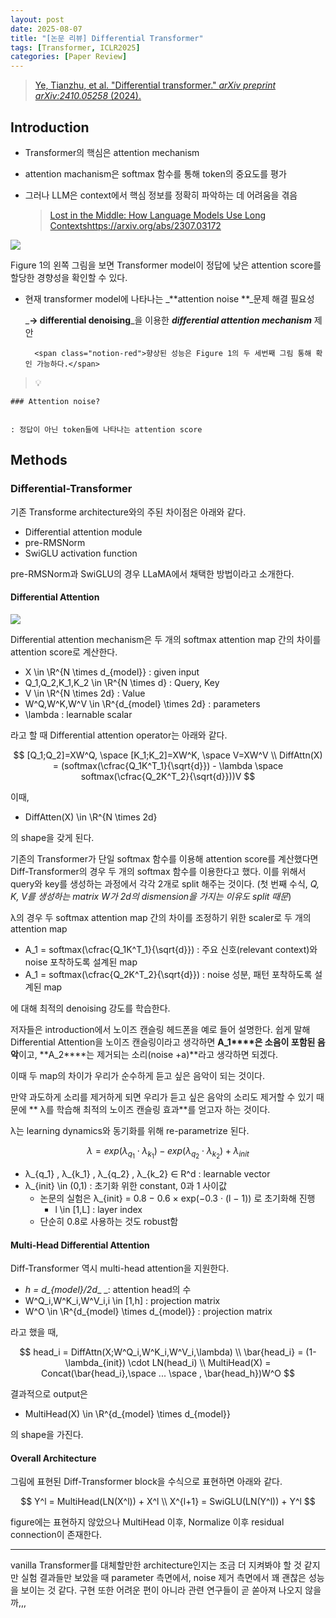 ```yaml
---
layout: post
date: 2025-08-07
title: "[논문 리뷰] Differential Transformer"
tags: [Transformer, ICLR2025]
categories: [Paper Review]
---
```


> [Ye, Tianzhu, et al. "Differential transformer." ](https://arxiv.org/abs/2410.05258)[_arXiv preprint arXiv:2410.05258_](https://arxiv.org/abs/2410.05258)[ (2024).](https://arxiv.org/abs/2410.05258)



## Introduction

- Transformer의 핵심은 attention mechanism
- attention machanism은 softmax 함수를 통해 token의 중요도를 평가
- 그러나 LLM은 context에서 핵심 정보를 정확히 파악하는 데 어려움을 겪음

	> [Lost in the Middle: How Language Models Use Long Contextshttps://arxiv.org/abs/2307.03172](https://arxiv.org/abs/2307.03172)


![](https://prod-files-secure.s3.us-west-2.amazonaws.com/542b861c-36a8-4051-84e5-8804b6728dba/9083ea56-691a-4752-ae26-47f403431ac8/image.png?X-Amz-Algorithm=AWS4-HMAC-SHA256&X-Amz-Content-Sha256=UNSIGNED-PAYLOAD&X-Amz-Credential=ASIAZI2LB4663CMJLEXF%2F20250831%2Fus-west-2%2Fs3%2Faws4_request&X-Amz-Date=20250831T200101Z&X-Amz-Expires=3600&X-Amz-Security-Token=IQoJb3JpZ2luX2VjEJz%2F%2F%2F%2F%2F%2F%2F%2F%2F%2FwEaCXVzLXdlc3QtMiJGMEQCIF8Q%2FAfcpwRouK8HPJvLYocdIsKYdGJppVw%2BscpCMQ56AiANjyqhDTxnkRMwrDpq62I6joPsQxd2M6yptWEClH4rIyqIBAj1%2F%2F%2F%2F%2F%2F%2F%2F%2F%2F8BEAAaDDYzNzQyMzE4MzgwNSIMadiw7M1I47JNo6EFKtwDv7IdGkm6TLdl66qXR7w9aKlYk99dAXsKHprWGCumpW32iHxWHTA1Ua9FtOpbO%2BsivqBHVf6%2F1G5dd9QysUny4%2BdjOVCtikcfpWHIZurFmD7L8ZFtiFlUC7J7cIog2wG9XndojFL6IGRlw5Nrc7sk%2BqDbXr3FA9W3Nhf3cSbFtCKjMRNICjBuQsUcEdX4kZajD3Y26eMEM6zwXUDsKtcTxY%2FNe5JzJpM2jzoEyey5MSTz6IrVuVDSN71YrIYYxkgz7zipDF45m6Ho1wlPSkaeMOStPZ4vP0WAUY0YnSJZTXokd2rtmvA8OfetbEnVBICz9Io0U3Xe3jl2SwxKSjMtlbOIAUloes61srxLuXqJRK1Rfcw0akFEvP3qmfkt6q5MalxDkTVkP462FBc7mKKZzfO%2F3qRFq2bgf0J7UIsXnL46jAD0shuFbL2kZoqQaNgbALMHnme75vREMayeq%2Fbxj0iSHd6LuoQ6e8yAffkLfs1Ct9tpOQZlZ8VOUoj1JQR9DkpzAni9eigOkPdWOYdQGYzLrAE5uS463LhF9nBzArlkSxMlozioI49If8vfm8q3SU1IobMwfhy%2F9bzilJ40G4OTxEVTUh1mVnDl%2BH5m%2BTXlh1Rw7G0J%2FP6BXJkw4cbSxQY6pgH4ODq01eo1Yc9ThP1SUkpz6QQ3N798%2BGskTGO5FltsK%2BojwIWlBMfoEDZqibhc3H%2Bj8hrnHvU3WjxX3h7AtRgMrtzYVcB4p8HtT7TgI9WE5SkSFrIcOlafJ2e3xwvriljJymE2eH3NbalR6%2FYlfjpBRB4YFIemfhvIv77gKySGcRyLQUxeuTCi2SU%2BMPsMvym587sy%2FIe%2Byiw%2FFM71SJhl7gSgN%2FJz&X-Amz-Signature=ea1dfbf48320b984aad766ea2a83238b0d2f1a84e9f000851f1b6db83ffdd719&X-Amz-SignedHeaders=host&x-amz-checksum-mode=ENABLED&x-id=GetObject)


Figure 1의 왼쪽 그림을 보면 Transformer model이 정답에 낮은 attention score를 할당한 경향성을 확인할 수 있다.

- 현재 transformer model에 나타나는 _**attention noise **_문제 해결 필요성

	_**→ differential denoising**_을 이용한 _**differential attention mechanism**_ 제안


		<span class="notion-red">향상된 성능은 Figure 1의 두 세번째 그림 통해 확인 가능하다.</span>


> 💡 


	### Attention noise?


	: 정답이 아닌 token들에 나타나는 attention score



## Methods



### Differential-Transformer


기존 Transforme architecture와의 주된 차이점은 아래와 같다.

- Differential attention module
- pre-RMSNorm
- SwiGLU activation function

pre-RMSNorm과 SwiGLU의 경우 LLaMA에서 채택한 방법이라고 소개한다.



#### Differential Attention


![](https://prod-files-secure.s3.us-west-2.amazonaws.com/542b861c-36a8-4051-84e5-8804b6728dba/116d70b2-1963-4810-9167-f4c7d8a06e8f/image.png?X-Amz-Algorithm=AWS4-HMAC-SHA256&X-Amz-Content-Sha256=UNSIGNED-PAYLOAD&X-Amz-Credential=ASIAZI2LB4663CMJLEXF%2F20250831%2Fus-west-2%2Fs3%2Faws4_request&X-Amz-Date=20250831T200101Z&X-Amz-Expires=3600&X-Amz-Security-Token=IQoJb3JpZ2luX2VjEJz%2F%2F%2F%2F%2F%2F%2F%2F%2F%2FwEaCXVzLXdlc3QtMiJGMEQCIF8Q%2FAfcpwRouK8HPJvLYocdIsKYdGJppVw%2BscpCMQ56AiANjyqhDTxnkRMwrDpq62I6joPsQxd2M6yptWEClH4rIyqIBAj1%2F%2F%2F%2F%2F%2F%2F%2F%2F%2F8BEAAaDDYzNzQyMzE4MzgwNSIMadiw7M1I47JNo6EFKtwDv7IdGkm6TLdl66qXR7w9aKlYk99dAXsKHprWGCumpW32iHxWHTA1Ua9FtOpbO%2BsivqBHVf6%2F1G5dd9QysUny4%2BdjOVCtikcfpWHIZurFmD7L8ZFtiFlUC7J7cIog2wG9XndojFL6IGRlw5Nrc7sk%2BqDbXr3FA9W3Nhf3cSbFtCKjMRNICjBuQsUcEdX4kZajD3Y26eMEM6zwXUDsKtcTxY%2FNe5JzJpM2jzoEyey5MSTz6IrVuVDSN71YrIYYxkgz7zipDF45m6Ho1wlPSkaeMOStPZ4vP0WAUY0YnSJZTXokd2rtmvA8OfetbEnVBICz9Io0U3Xe3jl2SwxKSjMtlbOIAUloes61srxLuXqJRK1Rfcw0akFEvP3qmfkt6q5MalxDkTVkP462FBc7mKKZzfO%2F3qRFq2bgf0J7UIsXnL46jAD0shuFbL2kZoqQaNgbALMHnme75vREMayeq%2Fbxj0iSHd6LuoQ6e8yAffkLfs1Ct9tpOQZlZ8VOUoj1JQR9DkpzAni9eigOkPdWOYdQGYzLrAE5uS463LhF9nBzArlkSxMlozioI49If8vfm8q3SU1IobMwfhy%2F9bzilJ40G4OTxEVTUh1mVnDl%2BH5m%2BTXlh1Rw7G0J%2FP6BXJkw4cbSxQY6pgH4ODq01eo1Yc9ThP1SUkpz6QQ3N798%2BGskTGO5FltsK%2BojwIWlBMfoEDZqibhc3H%2Bj8hrnHvU3WjxX3h7AtRgMrtzYVcB4p8HtT7TgI9WE5SkSFrIcOlafJ2e3xwvriljJymE2eH3NbalR6%2FYlfjpBRB4YFIemfhvIv77gKySGcRyLQUxeuTCi2SU%2BMPsMvym587sy%2FIe%2Byiw%2FFM71SJhl7gSgN%2FJz&X-Amz-Signature=311d7c931c66dccf8eec165566f5add2e98ad8c97e533d47658de5e352dff0f5&X-Amz-SignedHeaders=host&x-amz-checksum-mode=ENABLED&x-id=GetObject)


Differential attention mechanism은 두 개의 softmax attention map 간의 차이를 attention score로 계산한다.

- X \in \R^{N \times d\_{model}} : given input
- Q\_1,Q\_2,K\_1,K\_2 \in \R^{N \times d} : Query, Key
- V \in \R^{N \times 2d} : Value
- W^Q,W^K,W^V \in \R^{d\_{model} \times 2d} : parameters
- \lambda : learnable scalar

라고 할 때 Differential attention operator는 아래와 같다.


$$
[Q_1;Q_2]=XW^Q, \space [K_1;K_2]=XW^K, \space V=XW^V \\
DiffAttn(X) = (softmax(\cfrac{Q_1K^T_1}{\sqrt{d}}) - \lambda \space softmax(\cfrac{Q_2K^T_2}{\sqrt{d}}))V
$$


이때,

- DiffAtten(X) \in \R^{N \times 2d}

의 shape을 갖게 된다.


기존의 Transformer가 단일 softmax 함수를 이용해 attention score를 계산했다면 Diff-Transformer의 경우 두 개의 softmax 함수를 이용한다고 했다. 이를 위해서 query와 key를 생성하는 과정에서 각각 2개로 split 해주는 것이다. <span class="notion-red">(첫 번째 수식, </span><span class="notion-red">_Q, K, V를 생성하는 matrix W가 2d의 dismension을 가지는 이유도 split 때문_</span><span class="notion-red">)</span>


 λ의 경우 두 softmax attention map 간의 차이를 조정하기 위한 scaler로 두 개의 attention map

- A\_1 = softmax(\cfrac{Q\_1K^T\_1}{\sqrt{d}}) : 주요 신호(relevant context)와 noise 포착하도록 설계된 map
- A\_1 = softmax(\cfrac{Q\_2K^T\_2}{\sqrt{d}}) : noise 성분, 패턴 포착하도록 설계된 map 

에 대해 최적의 denoising 강도를 학습한다.


저자들은 introduction에서 노이즈 캔슬링 헤드폰을 예로 들어 설명한다. 쉽게 말해 Differential Attention을 노이즈 캔슬링이라고 생각하면 **A\_1****은 소음이 포함된 음악**이고, **A\_2****는 제거되는 소리(noise +a)**라고 생각하면 되겠다. 


이때 두 map의 차이가 우리가 순수하게 듣고 싶은 음악이 되는 것이다. 


만약 과도하게 소리를 제거하게 되면 우리가 듣고 싶은 음악의 소리도 제거할 수 있기 때문에 ** λ를 학습해 최적의 노이즈 캔슬링 효과**를 얻고자 하는 것이다.


λ는 learning dynamics와 동기화를 위해 re-parametrize 된다.


$$
\lambda = exp(\lambda_{q_1} \cdot \lambda_{k_1}) - exp(\lambda_{q_2} \cdot \lambda_{k_2}) + \lambda_{init}
$$

- λ\_{q\_1} , λ\_{k\_1} , λ\_{q\_2} , λ\_{k\_2} ∈ R^d : learnable vector
- λ\_{init} \in (0,1) : 초기화 위한 constant, 0과 1 사이값
	- 논문의 실험은 λ\_{init} = 0.8 − 0.6 × exp(−0.3 · (l − 1)) 로 초기화해 진행
		- l \in [1,L] : layer index
	- 단순히 0.8로 사용하는 것도 robust함


#### **Multi-Head Differential Attention**


Diff-Transformer 역시 multi-head attention을 지원한다.

- _h = d\_{model}/2d__ _: attention head의 수
- W^Q\_i,W^K\_i,W^V\_i,i \in [1,h] : projection matrix
- W^O \in \R^{d\_{model} \times d\_{model}} : projection matrix

라고 했을 때,


$$
head_i = DiffAttn(X;W^Q_i,W^K_i,W^V_i,\lambda) \\
\bar{head_i} = (1-\lambda_{init}) \cdot LN(head_i) \\
MultiHead(X) = Concat(\bar{head_i},\space ... \space , \bar{head_h})W^O
$$


결과적으로 output은

- MultiHead(X) \in \R^{d\_{model} \times d\_{model}}

의 shape을 가진다.



#### Overall Architecture


그림에 표현된 Diff-Transformer block을 수식으로 표현하면 아래와 같다.


$$
Y^l = MultiHead(LN(X^l)) + X^l \\
X^{l+1} = SwiGLU(LN(Y^l)) + Y^l
$$


figure에는 표현하지 않았으나 MultiHead 이후, Normalize 이후 residual connection이 존재한다.


---


vanilla Transformer를 대체할만한 architecture인지는 조금 더 지켜봐야 할 것 같지만 실험 결과들만 보았을 때 parameter 측면에서, noise 제거 측면에서 꽤 괜찮은 성능을 보이는 것 같다. 구현 또한 어려운 편이 아니라 관련 연구들이 곧 쏟아져 나오지 않을까,,,

